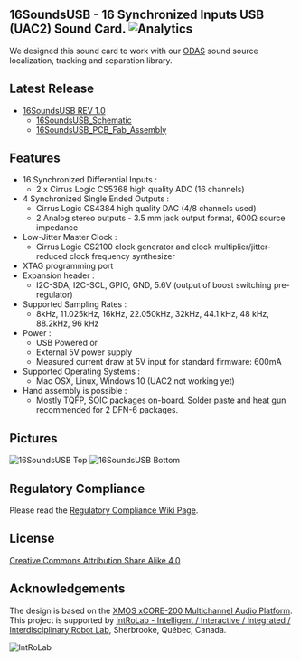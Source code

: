 ﻿## 16SoundsUSB - 16 Synchronized Inputs USB (UAC2) Sound Card. ![Analytics](https://ga-beacon.appspot.com/UA-27707792-5/github-main?pixel) 

We designed this sound card to work with our [ODAS](https://github.com/introlab/odas) sound source localization, tracking and separation library.

## Latest Release
* [16SoundsUSB REV 1.0](https://github.com/introlab/16SoundsUSB/releases/tag/rev1.0)
  * [16SoundsUSB_Schematic](https://github.com/introlab/16SoundsUSB/releases/download/rev1.0/16SoundsUSB_Schematic_REV_1_0.PDF)
  * [16SoundsUSB_PCB_Fab_Assembly](https://github.com/introlab/16SoundsUSB/releases/download/rev1.0/16SoundsUSB_PCB_Fab_Assembly_REV_1_0.zip)

## Features

* 16 Synchronized Differential Inputs :
  * 2 x Cirrus Logic CS5368 high quality ADC (16 channels) 
* 4 Synchronized Single Ended Outputs :
  * Cirrus Logic CS4384 high quality DAC (4/8 channels used)
  * 2 Analog stereo outputs - 3.5 mm jack output format, 600Ω source impedance 
* Low-Jitter Master Clock :
  * Cirrus Logic CS2100 clock generator and clock multiplier/jitter-reduced clock frequency synthesizer 
* XTAG programming port
* Expansion header :
  * I2C-SDA, I2C-SCL, GPIO, GND, 5.6V (output of boost switching pre-regulator)
* Supported Sampling Rates :
  * 8kHz, 11.025kHz, 16kHz, 22.050kHz, 32kHz, 44.1 kHz, 48 kHz, 88.2kHz, 96 kHz
* Power :
  * USB Powered or
  * External 5V power supply
  * Measured current draw at 5V input for standard firmware: 600mA
* Supported Operating Systems :
  * Mac OSX, Linux, Windows 10 (UAC2 not working yet)
* Hand assembly is possible :
  * Mostly TQFP, SOIC packages on-board. Solder paste and heat gun recommended for 2 DFN-6 packages. 

## Pictures

![16SoundsUSB Top](https://github.com/introlab/16SoundsUSB/blob/master/images/16SoundsUSB_Top.png)
![16SoundsUSB Bottom](https://github.com/introlab/16SoundsUSB/blob/master/images/16SoundsUSB_Bottom.png)

## Regulatory Compliance
Please read the [Regulatory Compliance Wiki Page](https://github.com/introlab/16SoundsUSB/wiki/Regulatory-Compliance).

## License

[Creative Commons Attribution Share Alike 4.0](https://github.com/introlab/16SoundsUSB/blob/master/LICENSE.txt)

## Acknowledgements
The design is based on the [XMOS xCORE-200 Multichannel Audio Platform](https://www.xmos.com/support/boards?product=18334). This project is supported by [IntRoLab - Intelligent / Interactive / Integrated / Interdisciplinary Robot Lab](https://introlab.3it.usherbrooke.ca/), Sherbrooke, Québec, Canada.

![IntRoLab](https://github.com/introlab/16SoundsUSB/blob/master/images/IntRoLab.png)

